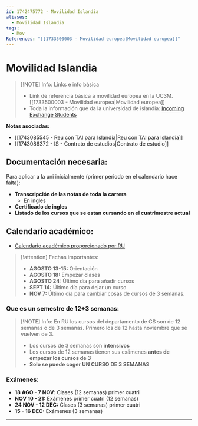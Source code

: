 ```yaml
---
id: 1742475772 - Movilidad Islandia
aliases:
  - Movilidad Islandia
tags:
  - Mov
References: "[[1733500003 - Movilidad europea|Movilidad europea]]"
---
```

# Movilidad Islandia

> [!NOTE] Info: Links e info básica
 > + Link de referencia básica a movilidad europea en la UC3M. [[1733500003 - Movilidad europea|Movilidad europea]] 
 > + Toda la información que da la universidad de islandia: [Incoming Exchange Students](https://reykjavik.instructure.com/courses/1435/pages/incoming-exchange-students)

**Notas asociadas:**
+ [[1743085545 - Reu con TAI para Islandia|Reu con TAI para Islandia]]
+ [[1743086372 - IS - Contrato de estudios|Contrato de estudio]]

## Documentación necesaria: 
Para aplicar a la uni inicialmente (primer periodo en el calendario hace falta): 
+ **Transcripción de las notas de toda la carrera**
	+ En ingles
+ **Certificado de ingles**
+ **Listado de los cursos que se estan cursando en el cuatrimestre actual**

## Calendario académico: 
+ [Calendario académico proporcionado por RU](https://www.ru.is/en/namid/um-namid/academic-calendar#2025---2026)

> [!attention] Fechas importantes:
> 
> + **AGOSTO 13-15:** Orientación
> + **AGOSTO 18:** Empezar clases
> + **AGOSTO 24:** Último día para añadir cursos 
> + **SEPT 14:** Último día para dejar un curso 
> + **NOV 7:** Último día para cambiar cosas de cursos de 3 semanas. 

### Que es un semestre de 12+3 semanas:

> [!NOTE] Info:
> En RU los cursos del departamento de CS son de 12 semanas o de 3 semanas. Primero los de 12 hasta noviembre que se vuelven de 3. 
> + Los cursos de 3 semanas son **intensivos**
> + Los cursos de 12 semanas tienen sus exámenes **antes de empezar los cursos de 3**
> + **Solo se puede coger UN CURSO DE 3 SEMANAS**

### Exámenes:
+ **18 AGO - 7 NOV**: Clases (12 semanas) primer cuatri
+ **NOV 10 - 21:** Exámenes primer cuatri (12 semanas)
+ **24 NOV - 12 DEC:** Clases (3 semanas) primer cuatri
+ **15 - 16 DEC:** Exámenes (3 semanas)

***
